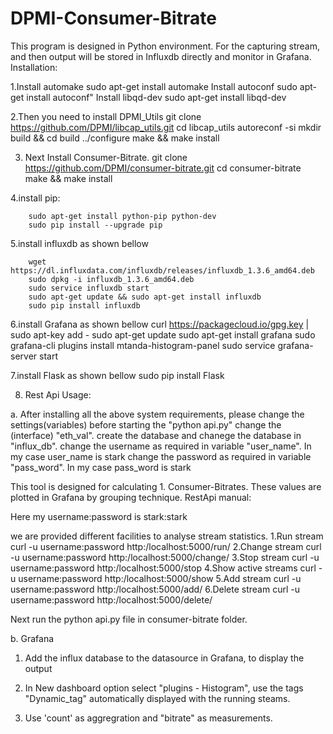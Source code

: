 # DPMI-Consumer-Bitrate

This program is designed in Python environment. For the capturing stream, and then output will be stored in Influxdb directly and monitor in Grafana.
Installation:

1.Install automake
		sudo apt-get install automake
  Install autoconf
  		sudo apt-get install autoconf"
  Install libqd-dev
  		sudo apt-get install libqd-dev
  
 2.Then you need to install DPMI_Utils
		git clone https://github.com/DPMI/libcap_utils.git
		cd libcap_utils
		autoreconf -si
		mkdir build && cd build
		../configure
		make && make install


3. Next Install Consumer-Bitrate.
		git clone https://github.com/DPMI/consumer-bitrate.git
		cd consumer-bitrate
		make && make install

4.install pip:

		sudo apt-get install python-pip python-dev
		sudo pip install --upgrade pip 


5.install influxdb as shown bellow

		wget https://dl.influxdata.com/influxdb/releases/influxdb_1.3.6_amd64.deb
		sudo dpkg -i influxdb_1.3.6_amd64.deb
		sudo service influxdb start
		sudo apt-get update && sudo apt-get install influxdb
		sudo pip install influxdb

6.install Grafana as shown bellow
curl https://packagecloud.io/gpg.key | sudo apt-key add -
		sudo apt-get update
		sudo apt-get install grafana
		sudo grafana-cli plugins install mtanda-histogram-panel
		sudo service grafana-server start
	


7.install Flask as shown bellow
		sudo pip install Flask



8. Rest Api Usage:

a. After installing all the above system requirements, please change the settings(variables) before starting the "python api.py"
		change the (interface) "eth_val".
		create the database and chanege the database in "influx_db".
		change the username as required in variable "user_name". In my case user_name is stark
		change the password as required in variable "pass_word". In my case pass_word is stark
	

This tool is designed for calculating
                1. Consumer-Bitrates.
These values are plotted in Grafana by grouping technique.
RestApi manual:

Here my username:password is stark:stark

we are provided different facilities to analyse stream statistics.
1.Run stream
		curl -u username:password http:/localhost:5000/run/<stream>
2.Change stream
		curl -u username:password http:/localhost:5000/change/<stream>
3.Stop stream
		curl -u username:password http:/localhost:5000/stop
4.Show active streams
		curl -u username:password http:/localhost:5000/show
5.Add stream
		curl -u username:password http:/localhost:5000/add/<stream>
6.Delete stream
		curl -u username:password http:/localhost:5000/delete/<stream>


Next run the python api.py file in consumer-bitrate folder.

b. Grafana

1. Add the influx database to the datasource in Grafana, to display the output

2. In New dashboard option select "plugins - Histogram", use the tags "Dynamic_tag" automatically displayed with the running steams.
3. Use 'count' as aggregration and "bitrate" as measurements.
